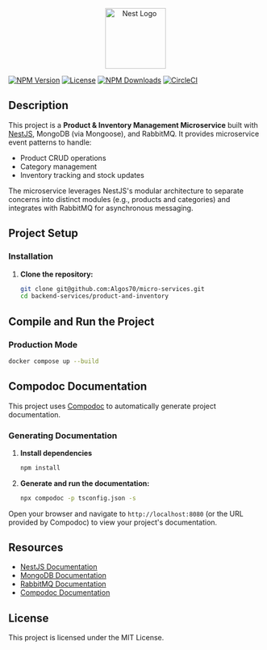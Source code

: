 <p align="center">
  <a href="http://nestjs.com/" target="_blank">
    <img src="https://nestjs.com/img/logo-small.svg" width="120" alt="Nest Logo" />
  </a>
</p>

[![NPM Version](https://img.shields.io/npm/v/@nestjs/core.svg)](https://www.npmjs.com/~nestjscore)
[![License](https://img.shields.io/npm/l/@nestjs/core.svg)](https://github.com/nestjs/nest)
[![NPM Downloads](https://img.shields.io/npm/dm/@nestjs/common.svg)](https://www.npmjs.com/~nestjscore)
[![CircleCI](https://img.shields.io/circleci/build/github/nestjs/nest/master)](https://circleci.com/gh/nestjs/nest)

## Description

This project is a **Product & Inventory Management Microservice** built with [NestJS](https://nestjs.com), MongoDB (via Mongoose), and RabbitMQ. It provides  microservice event patterns to handle:

- Product CRUD operations
- Category management
- Inventory tracking and stock updates

The microservice leverages NestJS's modular architecture to separate concerns into distinct modules (e.g., products and categories) and integrates with RabbitMQ for asynchronous messaging.

## Project Setup

### Installation

1. **Clone the repository:**

   ```bash
   git clone git@github.com:Algos70/micro-services.git
   cd backend-services/product-and-inventory
   ```
   
## Compile and Run the Project

### Production Mode

```bash
docker compose up --build
```

## Compodoc Documentation

This project uses [Compodoc](https://compodoc.app) to automatically generate project documentation.

### Generating Documentation

1. **Install dependencies**
   ```bash
   npm install
   ```

2. **Generate and run the documentation:**

   ```bash
   npx compodoc -p tsconfig.json -s
   ```


Open your browser and navigate to `http://localhost:8080` (or the URL provided by Compodoc) to view your project's documentation.

## Resources

- [NestJS Documentation](https://docs.nestjs.com)
- [MongoDB Documentation](https://docs.mongodb.com)
- [RabbitMQ Documentation](https://www.rabbitmq.com/documentation.html)
- [Compodoc Documentation](https://compodoc.app)


## License

This project is licensed under the MIT License.